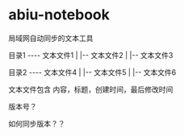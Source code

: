 # abiu-notebook

局域网自动同步的文本工具

目录1 ---- 文本文件1
       |
       |-- 文本文件2
       |
       |-- 文本文件3

目录2 ---- 文本文件4
       |
       |-- 文本文件5
       |
       |-- 文本文件6


文本文件包含 内容，标题，创建时间，最后修改时间

版本号？

如何同步版本？？